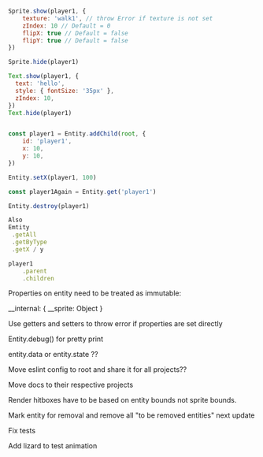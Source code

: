 
```js

Sprite.show(player1, {
	texture: 'walk1', // throw Error if texture is not set
	zIndex: 10 // Default = 0
	flipX: true // Default = false
	flipY: true // Default = false
})

Sprite.hide(player1)

Text.show(player1, {
  text: 'hello',
  style: { fontSize: '35px' },
  zIndex: 10,
})
Text.hide(player1)

```


```js

const player1 = Entity.addChild(root, {
	id: 'player1', 
	x: 10, 
	y: 10,
})

Entity.setX(player1, 100)

const player1Again = Entity.get('player1')

Entity.destroy(player1)

Also
Emtity
 .getAll
 .getByType
 .getX / y 

player1
	.parent
	.children
```

Properties on entity need to be treated as immutable:

__internal: {
	__sprite: Object
}

Use getters and setters to throw error if properties are set directly

Entity.debug() for pretty print

entity.data or entity.state ??

Move eslint config to root and share it for all projects??

Move docs to their respective projects

Render hitboxes have to be based on entity bounds not sprite bounds.

Mark entity for removal and remove all "to be removed entities" next update

Fix tests

Add lizard to test animation